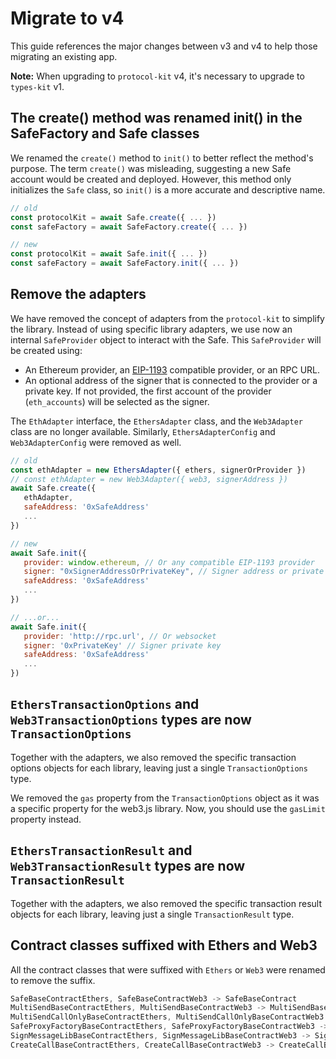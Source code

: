 # Migrate to v4

This guide references the major changes between v3 and v4 to help those migrating an existing app.

**Note:** When upgrading to `protocol-kit` v4, it's necessary to upgrade to `types-kit` v1.

## The create() method was renamed init() in the SafeFactory and Safe classes

We renamed the `create()` method to `init()` to better reflect the method's purpose. The term `create()` was misleading, suggesting a new Safe account would be created and deployed. However, this method only initializes the `Safe` class, so `init()` is a more accurate and descriptive name.

```js
// old
const protocolKit = await Safe.create({ ... })
const safeFactory = await SafeFactory.create({ ... })

// new
const protocolKit = await Safe.init({ ... })
const safeFactory = await SafeFactory.init({ ... })
```

## Remove the adapters

We have removed the concept of adapters from the `protocol-kit` to simplify the library. Instead of using specific library adapters, we use now an internal `SafeProvider` object to interact with the Safe. This `SafeProvider` will be created using:

- An Ethereum provider, an [EIP-1193](https://eips.ethereum.org/EIPS/eip-1193) compatible provider, or an RPC URL.
- An optional address of the signer that is connected to the provider or a private key. If not provided, the first account of the provider (`eth_accounts`) will be selected as the signer.

The `EthAdapter` interface, the `EthersAdapter` class, and the `Web3Adapter` class are no longer available. Similarly, `EthersAdapterConfig` and `Web3AdapterConfig` were removed as well.


```js
// old
const ethAdapter = new EthersAdapter({ ethers, signerOrProvider })
// const ethAdapter = new Web3Adapter({ web3, signerAddress })
await Safe.create({
   ethAdapter,
   safeAddress: '0xSafeAddress'
   ...
})

// new
await Safe.init({
   provider: window.ethereum, // Or any compatible EIP-1193 provider
   signer: "0xSignerAddressOrPrivateKey", // Signer address or private key
   safeAddress: '0xSafeAddress'
   ...
})

// ...or...
await Safe.init({
   provider: 'http://rpc.url', // Or websocket
   signer: '0xPrivateKey' // Signer private key
   safeAddress: '0xSafeAddress'
   ...
})
```

## `EthersTransactionOptions` and `Web3TransactionOptions` types are now `TransactionOptions`

Together with the adapters, we also removed the specific transaction options objects for each library, leaving just a single `TransactionOptions` type.

We removed the `gas` property from the `TransactionOptions` object as it was a specific property for the web3.js library. Now, you should use the `gasLimit` property instead.

## `EthersTransactionResult` and `Web3TransactionResult` types are now `TransactionResult`

Together with the adapters, we also removed the specific transaction result objects for each library, leaving just a single `TransactionResult` type.

## Contract classes suffixed with Ethers and Web3

All the contract classes that were suffixed with `Ethers` or `Web3` were renamed to remove the suffix.

```js
SafeBaseContractEthers, SafeBaseContractWeb3 -> SafeBaseContract
MultiSendBaseContractEthers, MultiSendBaseContractWeb3 -> MultiSendBaseContract
MultiSendCallOnlyBaseContractEthers, MultiSendCallOnlyBaseContractWeb3 -> MultiSendCallOnlyBaseContract
SafeProxyFactoryBaseContractEthers, SafeProxyFactoryBaseContractWeb3 -> SafeProxyFactoryBaseContract
SignMessageLibBaseContractEthers, SignMessageLibBaseContractWeb3 -> SignMessageLibBaseContract
CreateCallBaseContractEthers, CreateCallBaseContractWeb3 -> CreateCallBaseContract
```
